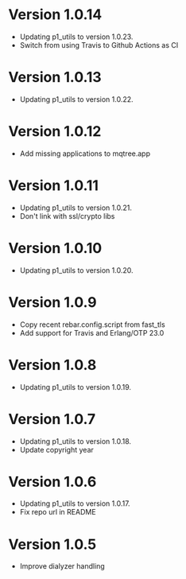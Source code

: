 # Version 1.0.14

* Updating p1_utils to version 1.0.23.
* Switch from using Travis to Github Actions as CI

# Version 1.0.13

* Updating p1_utils to version 1.0.22.

# Version 1.0.12

* Add missing applications to mqtree.app

# Version 1.0.11

* Updating p1_utils to version 1.0.21.
* Don't link with ssl/crypto libs

# Version 1.0.10

* Updating p1_utils to version 1.0.20.

# Version 1.0.9

* Copy recent rebar.config.script from fast_tls
* Add support for Travis and Erlang/OTP 23.0

# Version 1.0.8

* Updating p1_utils to version 1.0.19.

# Version 1.0.7

* Updating p1_utils to version 1.0.18.
* Update copyright year

# Version 1.0.6

* Updating p1_utils to version 1.0.17.
* Fix repo url in README

# Version 1.0.5

* Improve dialyzer handling

